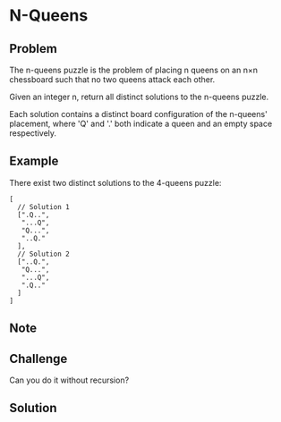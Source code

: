 N-Queens
===


Problem
-------

The n-queens puzzle is the problem of placing n queens on an n×n chessboard such that no two queens attack each other.

Given an integer n, return all distinct solutions to the n-queens puzzle.

Each solution contains a distinct board configuration of the n-queens' placement, where 'Q' and '.' both indicate a queen and an empty space respectively.

Example
-------

There exist two distinct solutions to the 4-queens puzzle:

    [
      // Solution 1
      [".Q..",
       "...Q",
       "Q...",
       "..Q."
      ],
      // Solution 2
      ["..Q.",
       "Q...",
       "...Q",
       ".Q.."
      ]
    ]

Note
---------

Challenge
---------

Can you do it without recursion?

Solution
--------

